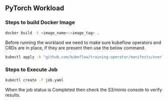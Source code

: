 ## PyTorch Workload

### Steps to build Docker Image
```bash
docker build -t <image_name>:<image_tag> .
```

Before running the worklaod we need to make sure kubeflow operators and CRDs are in place, if they are present then use the below command.
```bash
kubectl apply -k "github.com/kubeflow/training-operator/manifests/overlays/standalone?ref=v1.5.0"
```

### Steps to Execute Job
```bash
kubectl create -f job.yaml
```

When the job status is Completed then check the S3/minio console to verify results.